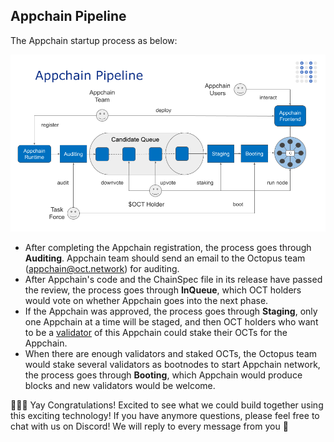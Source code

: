 ## Appchain Pipeline

The Appchain startup process as below:

![Appchain_Pipeline](./appchain_pipeline.png)

* After completing the Appchain registration, the process goes through **Auditing**. Appchain team should send an email to the Octopus team (appchain@oct.network) for auditing. 
* After Appchain's code and the ChainSpec file in its release have passed the review, the process goes through **InQueue**, which OCT holders would vote on whether Appchain goes into the next phase. 
* If the Appchain was approved, the process goes through **Staging**, only one Appchain at a time will be staged, and then OCT holders who want to be a [validator](../maintain/validator-guide.md) of this Appchain could stake their OCTs for the Appchain. 
* When there are enough validators and staked OCTs, the Octopus team would stake several validators as bootnodes to start Appchain network, the process goes through **Booting**, which Appchain would produce blocks and new validators would be welcome.

🎉🎉🎉 Yay Congratulations! Excited to see what we could build together using this exciting technology! If you have anymore questions, please feel free to chat with us on Discord! We will reply to every message from you 🤟